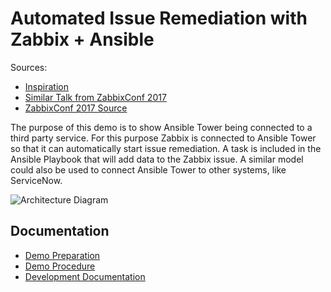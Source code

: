 # Automated Issue Remediation with Zabbix + Ansible

Sources:
  - [Inspiration](https://www.redhat.com/en/blog/adding-remediation-zabbix-using-ansible-tower)
  - [Similar Talk from ZabbixConf 2017](https://www.youtube.com/watch?v=R5T9NidjjDE)
  - [ZabbixConf 2017 Source](https://github.com/red-tux/zabconf2017)

The purpose of this demo is to show Ansible Tower being connected to a third
party service. For this purpose Zabbix is connected to Ansible Tower so that it can automatically start issue remediation. A task is included in the Ansible Playbook that will add data to the Zabbix issue. A similar model could also be used to connect Ansible Tower to other systems, like ServiceNow.

![Architecture Diagram](https://www.redhat.com/cms/managed-files/image1_10.png)

## Documentation
  * [Demo Preparation](docs/prep.md)
  * [Demo Procedure](docs/demo.md)
  * [Development Documentation](docs/dev.md)
